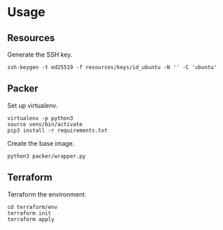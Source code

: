 # Usage

## Resources

Generate the SSH key.

    ssh-keygen -t ed25519 -f resources/keys/id_ubuntu -N '' -C 'ubuntu'

## Packer

Set up virtualenv.

    virtualenv -p python3
    source venv/bin/activate
    pip3 install -r requirements.txt

Create the base image.

    python3 packer/wrapper.py

## Terraform

Terraform the environment.

    cd terraform/env
    terraform init
    terraform apply
